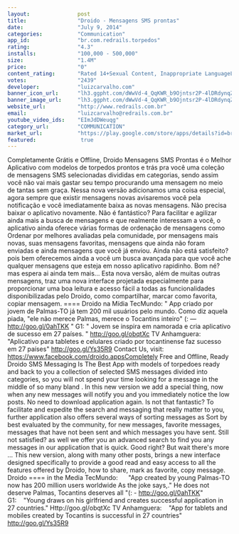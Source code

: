 ```yaml
---
layout:               post
title:                "Droido - Mensagens SMS prontas"
date:                 "July 9, 2014"
categories:           "Communication"
app_id:               "br.com.redrails.torpedos"
rating:               "4.3"
installs:             "100,000 - 500,000"
size:                 "1.4M"
price:                "0"
content_rating:       "Rated 14+Sexual Content, Inappropriate LanguageLearn more"
votes:                "2439"
developer:            "luizcarvalho.com"
banner_icon_url:      "lh3.ggpht.com/dWwVd-4_QqKWR_b9Ojntsr2P-4lDRdynqZV0WukZhOIDAUvzuSCki6uA1CEMz_21VQ=w300"
banner_image_url:     "lh3.ggpht.com/dWwVd-4_QqKWR_b9Ojntsr2P-4lDRdynqZV0WukZhOIDAUvzuSCki6uA1CEMz_21VQ=w300"
website_url:          "http://www.redrails.com.br"
email:                "luizcarvalho@redrails.com.br"
youtube_video_ids:    "EImJdDWeuqg"
category_url:         "COMMUNICATION"
market_url:           "https://play.google.com/store/apps/details?id=br.com.redrails.torpedos&hl=en"
featured:              true
---
```

Completamente Grátis e Offline, Droido Mensagens SMS Prontas é o Melhor Aplicativo com modelos de torpedos prontos e trás pra você uma coleção de mensagens SMS selecionadas  divididas em categorias, sendo assim você não vai mais gastar seu tempo procurando uma mensagem no meio de tantas sem graça.
Nessa nova versão adicionamos uma coisa especial, agora sempre que existir mensagens novas avisaremos você pela notificação e você imediatamente baixa as novas mensagens. Não precisa baixar o aplicativo novamente. Não é fantástico?
Para facilitar e agilizar ainda mais a busca de mensagens e que realmente interessam a você, o aplicativo ainda oferece várias formas de ordenação de mensagens como Ordenar por melhores avaliadas pela comunidade, por mensagens mais novas, suas mensagens favoritas, mensagens que ainda não foram enviadas e ainda mensagens que você já enviou. 
Ainda não está satisfeito? pois bem oferecemos ainda a você um busca avançada para que você ache qualquer mensagens que esteja em nosso aplicativo rapidinho. Bom né? mas espera ai ainda tem mais...
Esta nova versão, além de muitas outras mensagens, traz uma nova interface projetada especialmente para proporcionar uma boa leitura e acesso fácil a todas as funcionalidades disponibilizadas pelo Droido, como compartilhar, marcar como favorita, copiar mensagem.
==== Droido na Mídia 
TecMundo:       " App criado por jovem de Palmas-TO já tem 200 mil usuários pelo mundo. Como diz aquela piada, "ele não merece Palmas, merece o Tocantins inteiro" (: — http://goo.gl/0ahTKK "
G1:    " Jovem se inspira em namorada e cria aplicativo de sucesso em 27 países. " http://goo.gl/obqtXc
TV Anhamguera:    "Aplicativo para tabletes e celulares criado por tocantinense faz sucesso em 27 países" http://goo.gl/Ys35R9
 Contact Us, visit: https://www.facebook.com/droido.appsCompletely Free and Offline, Ready Droido SMS Messaging Is The Best App with models of torpedoes ready and back to you a collection of selected SMS messages divided into categories, so you will not spend your time looking for a message in the middle of so many bland .
In this new version we add a special thing, now when any new messages will notify you and you immediately notice the low posts. No need to download application again. Is not that fantastic?
To facilitate and expedite the search and messaging that really matter to you, further application also offers several ways of sorting messages as Sort by best evaluated by the community, for new messages, favorite messages, messages that have not been sent and which messages you have sent.
Still not satisfied? as well we offer you an advanced search to find you any messages in our application that is quick. Good right? But wait there's more ...
This new version, along with many other posts, brings a new interface designed specifically to provide a good read and easy access to all the features offered by Droido, how to share, mark as favorite, copy message.
Droido ==== in the Media
TecMundo:      "App created by young Palmas-TO now has 200 million users worldwide As the joke says,." He does not deserve Palmas, Tocantins deserves all "(: - http://goo.gl/0ahTKK"
G1:    "Young draws on his girlfriend and creates successful application in 27 countries." Http://goo.gl/obqtXc
TV Anhamguera:    "App for tablets and mobiles created by Tocantins is successful in 27 countries" http://goo.gl/Ys35R9
 
